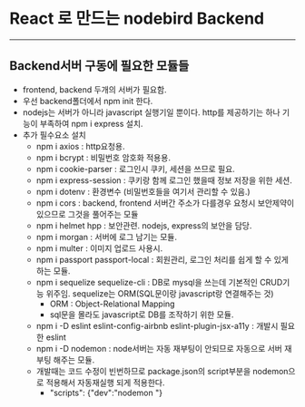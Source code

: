 # React 로 만드는 nodebird Backend
---------------------------------

## Backend서버 구동에 필요한 모듈들
* frontend, backend 두개의 서버가 필요함.
* 우선 backend폴더에서 npm init 한다.
* nodejs는 서버가 아니라 javascript 실행기일 뿐이다. http를 제공하기는 하나 기능이 부족하여 npm i express 설치.
* 추가 필수요소 설치 
  - npm i axios : http요청용.
  - npm i bcrypt : 비밀번호 암호화 적용용.
  - npm i cookie-parser : 로그인시 쿠키, 세션을 쓰므로 필요.
  - npm i express-session : 쿠키랑 함께 로그인 했을때 정보 저장을 위한 세션.
  - npm i dotenv : 환경변수 (비밀번호들을 여기서 관리할 수 있음.)
  - npm i cors : backend, frontend 서버간 주소가 다를경우 요청시 보안제약이 있으므로 그것을 풀어주는 모듈
  - npm i helmet hpp : 보안관련. nodejs, express의 보안을 담당.
  - npm i morgan : 서버에 로그 남기는 모듈.
  - npm i multer : 이미지 업로드 사용시.
  - npm i passport passport-local : 회원관리, 로그인 처리를 쉽게 할 수 있게 하는 모듈.
  - npm i sequelize sequelize-cli : DB로 mysql을 쓰는데 기본적인 CRUD기능 위주임. sequelize는 ORM(SQL문이랑 javascript랑 연결해주는 것)
    - ORM : Object-Relational Mapping
    - sql문을 몰라도 javascript로 DB를 조작하기 위한 모듈.
  - npm i -D eslint eslint-config-airbnb eslint-plugin-jsx-a11y : 개발시 필요한 eslint
  - npm i -D nodemon : node서버는 자동 재부팅이 안되므로 자동으로 서버 재부팅 해주는 모듈.
  * 개발때는 코드 수정이 빈번하므로 package.json의 script부분을 nodemon으로 적용해서 자동재실행 되게 적용한다.
    - "scripts": {"dev":"nodemon "}